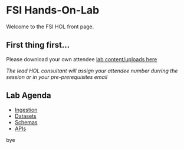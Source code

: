 # FSI Hands-On-Lab

Welcome to the FSI HOL front page.

## First thing first...

Please download your own attendee [lab content/uploads here](https://github.com/adobe/AEP-Hands-on-Labs/blob/master/labs/fsi/lab_dowloads.md)

*The lead HOL consultant will assign your attendee number durring the session or in your pre-prerequisites email*

## Lab Agenda

 - [Ingestion](https://github.com/adobe/AEP-Hands-on-Labs/blob/master/labs/fsi/Foundations%20Ingestion.md)
 - [Datasets](https://github.com/adobe/AEP-Hands-on-Labs/blob/master/labs/fsi/Foundations%20Datasets.md)
 - [Schemas](https://github.com/adobe/AEP-Hands-on-Labs/blob/master/labs/fsi/Foundations%20Schemas.md)
 - [APIs](https://github.com/adobe/AEP-Hands-on-Labs/blob/master/labs/fsi/Foundations%20APIs.md)
 
bye
